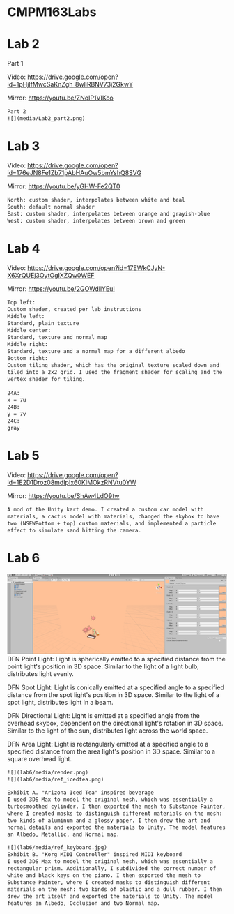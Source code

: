# CMPM163Labs

# Lab 2
Part 1

Video: https://drive.google.com/open?id=1pHjIfMwcSaKnZgh_8wliRBNV73j2GkwY

Mirror: https://youtu.be/ZNoIP1VIKco
~~~~
Part 2
![](media/Lab2_part2.png)
~~~~

# Lab 3
Video: https://drive.google.com/open?id=176eJN8Fe1Zb71pAbHAuOw5bmYshQ8SVG

Mirror: https://youtu.be/yGHW-Fe2QT0
~~~~
North: custom shader, interpolates between white and teal
South: default normal shader
East: custom shader, interpolates between orange and grayish-blue
West: custom shader, interpolates between brown and green
~~~~

# Lab 4
Video: https://drive.google.com/open?id=17EWkCJyN-X6XrQUEj3OytOgIXZQw0WEF

Mirror: https://youtu.be/2GOWdllYEuI
~~~~
Top left: 
Custom shader, created per lab instructions
Middle left: 
Standard, plain texture
Middle center: 
Standard, texture and normal map
Middle right: 
Standard, texture and a normal map for a different albedo
Bottom right: 
Custom tiling shader, which has the original texture scaled down and tiled into a 2x2 grid. I used the fragment shader for scaling and the vertex shader for tiling.

24A:
x = 7u
24B:
y = 7v
24C:
gray
~~~~

# Lab 5
Video: https://drive.google.com/open?id=1E2D1Droz08mdIpIx60KIMOkzRNVtu0YW

Mirror: https://youtu.be/ShAw4LdO9tw
~~~~
A mod of the Unity kart demo. I created a custom car model with materials, a cactus model with materials, changed the skybox to have two (NSEWBottom + top) custom materials, and implemented a particle effect to simulate sand hitting the camera.
~~~~

# Lab 6

![](lab6/media/prereqs.png)
DFN Point Light:
Light is spherically emitted to a specified distance from the point light's position in 3D space. Similar to the light of a light bulb, distributes light evenly.

DFN Spot Light:
Light is conically emitted at a specified angle to a specified distance from the spot light's position in 3D space. Similar to the light of a spot light, distributes light in a beam.

DFN Directional Light:
Light is emitted at a specified angle from the overhead skybox, dependent on the directional light's rotation in 3D space. Similar to the light of the sun, distributes light across the world space.

DFN Area Light:
Light is rectangularly emitted at a specified angle to a specified distance from the area light's position in 3D space. Similar to a square overhead light.
~~~~
![](lab6/media/render.png)
![](lab6/media/ref_icedtea.png)
~~~~
~~~~
Exhibit A. "Arizona Iced Tea" inspired beverage
I used 3DS Max to model the original mesh, which was essentially a turbosmoothed cylinder. I then exported the mesh to Substance Painter, where I created masks to distinguish different materials on the mesh: two kinds of aluminum and a glossy paper. I then drew the art and normal details and exported the materials to Unity. The model features an Albedo, Metallic, and Normal map.
~~~~
~~~~
![](lab6/media/ref_keyboard.jpg)
Exhibit B. "Korg MIDI Controller" inspired MIDI keyboard
I used 3DS Max to model the original mesh, which was essentially a rectangular prism. Additionally, I subdivided the correct number of white and black keys on the piano. I then exported the mesh to Substance Painter, where I created masks to distinguish different materials on the mesh: two kinds of plastic and a dull rubber. I then drew the art itself and exported the materials to Unity. The model features an Albedo, Occlusion and two Normal map.
~~~~